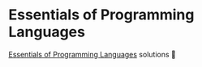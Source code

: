 # Essentials of Programming Languages

[Essentials of Programming Languages](https://dl.acm.org/citation.cfm?id=1378240) solutions 📝
